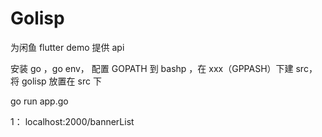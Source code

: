 # Golisp
为闲鱼 flutter demo 提供 api

安装 go ，go env， 配置 GOPATH 到 bashp ，在 xxx（GPPASH）下建 src，将 golisp 放置在 src 下 

go run app.go

1： localhost:2000/bannerList
